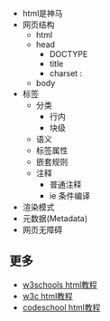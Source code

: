 * html是神马
* 网页结构
    * html
    * head
        * DOCTYPE
        * title
        * charset : <meta charset="UTF-8">
    * body
* 标签
    * 分类 
        * 行内
        * 块级
    * 语义
    * 标签属性
    * 嵌套规则
    * 注释 
        * 普通注释 <!-- 注释内容 -->
        * ie 条件编译
* 渲染模式
* 元数据(Metadata)
* 网页无障碍

## 更多
* [w3schools html教程](http://www.w3school.com.cn/html/index.asp) 
* [w3c html教程](http://www.w3.org/community/webed/wiki/Category:Tutorials)
* [codeschool html教程](https://www.codeschool.com/courses/front-end-formations)
